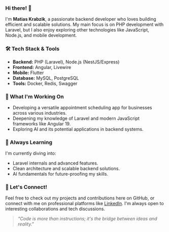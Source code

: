 ### Hi there! 👋

I'm **Matias Krabzik**, a passionate backend developer who loves building efficient and scalable solutions. My main focus is on PHP development with Laravel, but I also enjoy exploring other technologies like JavaScript, Node.js, and mobile development.

### 🛠️ Tech Stack & Tools
- **Backend:** PHP (Laravel), Node.js (NestJS/Express)
- **Frontend:** Angular, Livewire
- **Mobile:** Flutter
- **Database:** MySQL, PostgreSQL
- **Tools:** Docker, Redis, Swagger

### 🚀 What I'm Working On
- Developing a versatile appointment scheduling app for businesses across various industries.
- Deepening my knowledge of Laravel and modern JavaScript frameworks like Angular 19.
- Exploring AI and its potential applications in backend systems.

### 🌱 Always Learning
I'm currently diving into:
- Laravel internals and advanced features.
- Clean architecture and scalable backend solutions.
- AI fundamentals for future-proofing my skills.

### 🤝 Let's Connect!
Feel free to check out my projects and contributions here on GitHub, or connect with me on professional platforms like [LinkedIn](https://www.linkedin.com/in/mkrabzik/). I'm always open to interesting collaborations and tech discussions.

> *"Code is more than instructions; it's the bridge between ideas and reality."*
